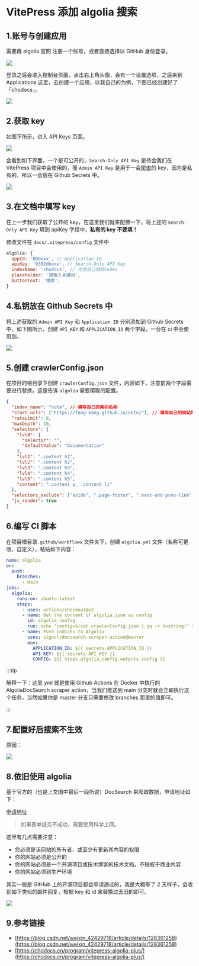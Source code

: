 # VitePress 添加 algolia 搜索

## 1.账号与创建应用

需要再 algolia 官网 注册一个账号，或者直接选择以 GitHub 身份登录。

![](asserts/2.png)

登录之后会进入控制台页面，点击右上角头像，会有一个设置选项，之后来到 Applications 这里，去创建一个应用，以我自己的为例，下图已经创建好了「chodocs」。

![](asserts/3.png)

## 2.获取 key

如图下所示，进入 API Keys 页面。

![](asserts/4.png)

会看到如下界面，一个是可公开的，`Search-Only API Key` 是待会我们在 VitePress 项目中会使用的，而 `Admin API Key` 是用于一会[爬虫](https://so.csdn.net/so/search?q=爬虫&spm=1001.2101.3001.7020)的 key，因为是私有的，所以一会放在 Github Secrets 中。

![](asserts/5.png)

## 3.在文档中填写 key

在上一步我们获取了公开的 key，在这里我们就来配置一下，将上述的 `Search-Only API Key` 填到 apiKey 字段中，**私有的 key 不要填！**

修改文件在 `docs/.vitepress/config` 文件中

```js
algolia: {
  appId: 'RDDxxx', // Application ID
  apiKey: '9302dbxxx', // Search-Only API Key
  indexName: 'chodocs', // 为你自己填的index
  placeholder: '请输入关键词',
  buttonText: '搜索',
}
```

## 4.私钥放在 Github Secrets 中

将上述获取的 `Admin API Key` 和 `Application ID` 分别添加到 Github Secrets 中，如下图所示，创建 `API_KEY` 和 `APPLICATION_ID` 两个字段，一会在 ci 中会使用到。

![](asserts/6.png)

## 5.创建 crawlerConfig.json

在项目的根目录下创建 `crawlerConfig.json` 文件，内容如下，注意前两个字段需要进行替换。这是告诉 `algolia` 需要爬取的配置。

```json
{
  "index_name": "note", // 填写自己的索引名称
  "start_urls": ["https://fang-kang.github.io/note/"], // 填写自己的网站地址
  "rateLimit": 8,
  "maxDepth": 10,
  "selectors": {
    "lvl0": {
      "selector": "",
      "defaultValue": "Documentation"
    },
    "lvl1": ".content h1",
    "lvl2": ".content h2",
    "lvl3": ".content h3",
    "lvl4": ".content h4",
    "lvl5": ".content h5",
    "content": ".content p, .content li"
  },
  "selectors_exclude": ["aside", ".page-footer", ".next-and-prev-link", ".table-of-contents"],
  "js_render": true
}
```

## 6.编写 CI 脚本

在项目根目录`.github/workflows` 文件夹下，创建 `algolia.yml` 文件（名称可更改，自定义），粘贴如下内容：

```yaml
name: algolia
on:
  push:
    branches:
      - main
jobs:
  algolia:
    runs-on: ubuntu-latest
    steps:
      - uses: actions/checkout@v2
      - name: Get the content of algolia.json as config
        id: algolia_config
        run: echo "config=$(cat crawlerConfig.json | jq -r tostring)" >> $GITHUB_OUTPUT
      - name: Push indices to Algolia
        uses: signcl/docsearch-scraper-action@master
        env:
          APPLICATION_ID: ${{ secrets.APPLICATION_ID }}
          API_KEY: ${{ secrets.API_KEY }}
          CONFIG: ${{ steps.algolia_config.outputs.config }}
```

:::tip

解释一下：这里 yml 就是使用 Github Actions 在 Docker 中执行的 AlgoliaDocSearch scraper action，当我们推送到 main 分支时就会立即执行这个任务，当然如果你是 master 分支只需要修改 branches 那里的值即可。

:::

## 7.配置好后搜索不生效

原因：

![](asserts/8.jpg)

## 8.依旧使用 algolia

基于官方的（也是上文图中最后一段所说）DocSearch 来爬取数据，申请地址如下：

[申请地址](https://docsearch.algolia.com/apply/)

> 如果表单提交不成功，需要使用科学上网。

这里有几点需要注意：

- 您必须是该网站的所有者，或至少有更新其内容的权限
- 你的网站必须是公开的
- 你的网站必须是一个开源项目或技术博客的技术文档，不授权于商业内容
- 你的网站必须到生产环境

其实一般是 GitHub 上的开源项目都会申请通过的，我是大概等了 2 天样子，会收到如下类似的邮件回复，根据 key 和 id 来替换过去旧的即可。

![](asserts/7.png)

## 9.参考链接

- [https://blog.csdn.net/weixin_42429718/article/details/128361258](https://blog.csdn.net/weixin_42429718/article/details/128361258)
- [https://chodocs.cn/program/vitepress-algolia-plus/](https://chodocs.cn/program/vitepress-algolia-plus/)
 
 
 <git-talk/>
